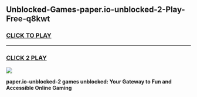 
## Unblocked-Games-paper.io-unblocked-2-Play-Free-q8kwt
<h3>
<a href="https://premium76.site?title=paper.io-unblocked-2&ref=18A1">CLICK TO PLAY</a></h3>
<hr>

<h3>
<a href="https://premium76.site?title=paper.io-unblocked-2&ref=18A1">CLICK 2 PLAY</a>
  
</h3>

<a href="https://premium76.site?title=paper.io-unblocked-2&ref=18A1"><img src="https://clearcache.store/games.png"></a>


**paper.io-unblocked-2 games unblocked: Your Gateway to Fun and Accessible Online Gaming**

